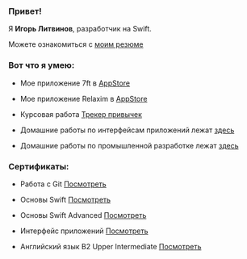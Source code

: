 ### Привет!

Я **Игорь Литвинов**, разработчик на Swift.

Можете ознакомиться с [моим резюме](http://igor-ios.ru/iOS-developer_Литвинов_Игорь.pdf)


### Вот что я умею:

* Мое приложение 7ft в [AppStore](https://apps.apple.com/ru/app/7ft/id6468911605)

* Мое приложение Relaxim в [AppStore](https://apps.apple.com/us/app/relaxim/id6456844054)

* Курсовая работа [Трекер привычек](https://github.com/sgarista/MyHabits)

* Домашние работы по интерфейсам приложений лежат [здесь](https://github.com/sgarista/ios-homeworks/tree/develop-iosui)

* Домашние работы по промышленной разработке лежат [здесь](https://github.com/sgarista/ios-homeworks/tree/develop-iosint)


### Сертификаты:

* Работа с Git [Посмотреть](https://github.com/sgarista/sgarista/blob/main/%D1%81ertificates/certificate_git.pdf)

* Основы Swift [Посмотреть](https://github.com/sgarista/sgarista/blob/main/%D1%81ertificates/certificate_osnovi.pdf)

* Основы Swift Advanced [Посмотреть](https://github.com/sgarista/sgarista/blob/main/%D1%81ertificates/certificate_advance.pdf)

* Интерфейс приложений [Посмотреть](https://github.com/sgarista/sgarista/blob/main/%D1%81ertificates/certificateUI.pdf)

* Английский язык B2 Upper Intermediate [Посмотреть](https://github.com/sgarista/sgarista/blob/main/%D1%81ertificates/EFSETCertificate.pdf)


